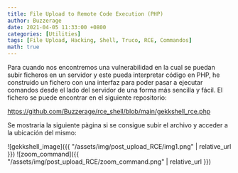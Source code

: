 ```yaml
---
title: File Upload to Remote Code Execution (PHP)
author: Buzzerage
date: 2021-04-05 11:33:00 +0800
categories: [Utilities]
tags: [File Upload, Hacking, Shell, Truco, RCE, Commandos]
math: true
---
```


Para cuando nos encontremos una vulnerabilidad en la cual se puedan subir ficheros en un servidor y este pueda interpretar código en PHP, he construido un fichero con una interfaz para poder pasar a ejecutar comandos desde el lado del servidor de una forma más sencilla y fácil. El fichero se puede encontrar en el siguiente repositorio:

<https://github.com/Buzzerage/rce_shell/blob/main/gekkshell_rce.php>

Se mostraria la siguiente pàgina si se consigue subir el archivo y acceder a la ubicación del mismo:

![gekkshell_image]({{ "/assets/img/post_upload_RCE/img1.png" | relative_url }})
![zoom_command]({{ "/assets/img/post_upload_RCE/zoom_command.png" | relative_url }})